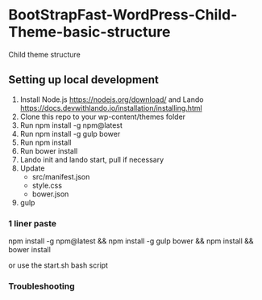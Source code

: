 # BootStrapFast-WordPress-Child-Theme-basic-structure
Child theme structure

## Setting up local development

1. Install Node.js https://nodejs.org/download/ and Lando https://docs.devwithlando.io/installation/installing.html
2. Clone this repo to your wp-content/themes folder
3. Run npm install -g npm@latest
4. Run npm install -g gulp bower
5. Run npm install
6. Run bower install
7. Lando init and lando start, pull if necessary
7. Update 
	- src/manifest.json 
	- style.css
	- bower.json
8. gulp 

### 1 liner paste
npm install -g npm@latest && npm install -g gulp bower && npm install && bower install

or use the start.sh bash script

### Troubleshooting
